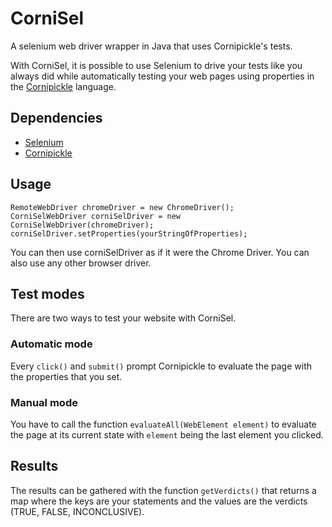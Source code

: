 # CorniSel
A selenium web driver wrapper in Java that uses Cornipickle's tests.

With CorniSel, it is possible to use Selenium to drive your tests like you always did while automatically testing your web pages using properties in the [Cornipickle](https://github.com/liflab/cornipickle) language.

## Dependencies
- [Selenium](http://www.seleniumhq.org/download/)
- [Cornipickle](https://github.com/liflab/cornipickle)

## Usage
```
RemoteWebDriver chromeDriver = new ChromeDriver();
CorniSelWebDriver corniSelDriver = new CorniSelWebDriver(chromeDriver);
corniSelDriver.setProperties(yourStringOfProperties);
```

You can then use corniSelDriver as if it were the Chrome Driver. You can also use any other browser driver.

## Test modes

There are two ways to test your website with CorniSel.

### Automatic mode

Every `click()` and `submit()` prompt Cornipickle to evaluate the page with the properties that you set.

### Manual mode

You have to call the function `evaluateAll(WebElement element)` to evaluate the page at its current state with `element` being the last element you clicked.

## Results

The results can be gathered with the function `getVerdicts()` that returns a map where the keys are your statements and the values are the verdicts (TRUE, FALSE, INCONCLUSIVE).
